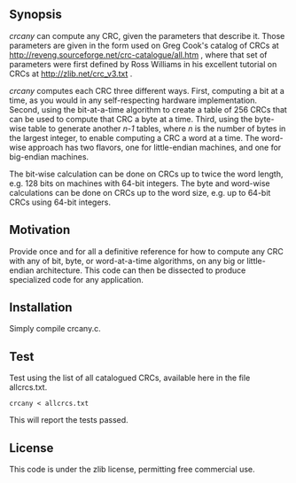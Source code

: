 Synopsis
--------

_crcany_ can compute any CRC, given the parameters that describe it.
Those parameters are given in the form used on Greg Cook's catalog
of CRCs at http://reveng.sourceforge.net/crc-catalogue/all.htm , where
that set of parameters were first defined by Ross Williams in his
excellent tutorial on CRCs at http://zlib.net/crc_v3.txt .

_crcany_ computes each CRC three different ways. First, computing a
bit at a time, as you would in any self-respecting hardware
implementation. Second, using the bit-at-a-time algorithm to create
a table of 256 CRCs that can be used to compute that CRC a byte at a
time. Third, using the byte-wise table to generate another _n-1_
tables, where _n_ is the number of bytes in the largest
integer, to enable computing a CRC a word at a time. The word-wise
approach has two flavors, one for little-endian machines, and one
for big-endian machines.

The bit-wise calculation can be done on CRCs up to twice the word
length, e.g. 128 bits on machines with 64-bit integers. The byte
and word-wise calculations can be done on CRCs up to the word size,
e.g. up to 64-bit CRCs using 64-bit integers.

Motivation
----------

Provide once and for all a definitive reference for how to compute any
CRC with any of bit, byte, or word-at-a-time algorithms, on any big or
little-endian architecture. This code can then be dissected to produce
specialized code for any application.

Installation
------------

Simply compile crcany.c.

Test
----

Test using the list of all catalogued CRCs, available here in the file
allcrcs.txt.

`crcany < allcrcs.txt`

This will report the tests passed.

License
-------

This code is under the zlib license, permitting free commercial use.
